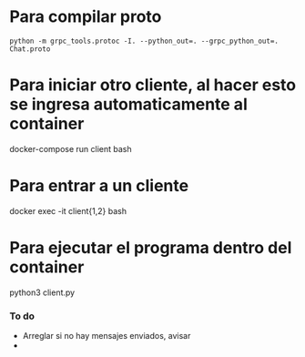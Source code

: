 # Para compilar proto

``` python -m grpc_tools.protoc -I. --python_out=. --grpc_python_out=. Chat.proto ```

# Para iniciar otro cliente, al hacer esto se ingresa automaticamente al container 
  docker-compose run client bash

# Para entrar a un cliente
  docker exec -it client{1,2} bash

# Para ejecutar el programa dentro del container

  python3 client.py

### To do

+ Arreglar si no hay mensajes enviados, avisar
+
